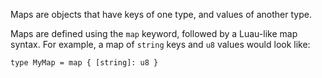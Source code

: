 Maps are objects that have keys of one type, and values of another type.

Maps are defined using the `map` keyword, followed by a Luau-like map syntax.
For example, a map of `string` keys and `u8` values would look like:

```zap
type MyMap = map { [string]: u8 }
```
